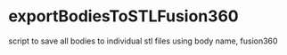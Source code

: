 # exportBodiesToSTLFusion360
script to save all bodies to individual stl files using body name, fusion360
